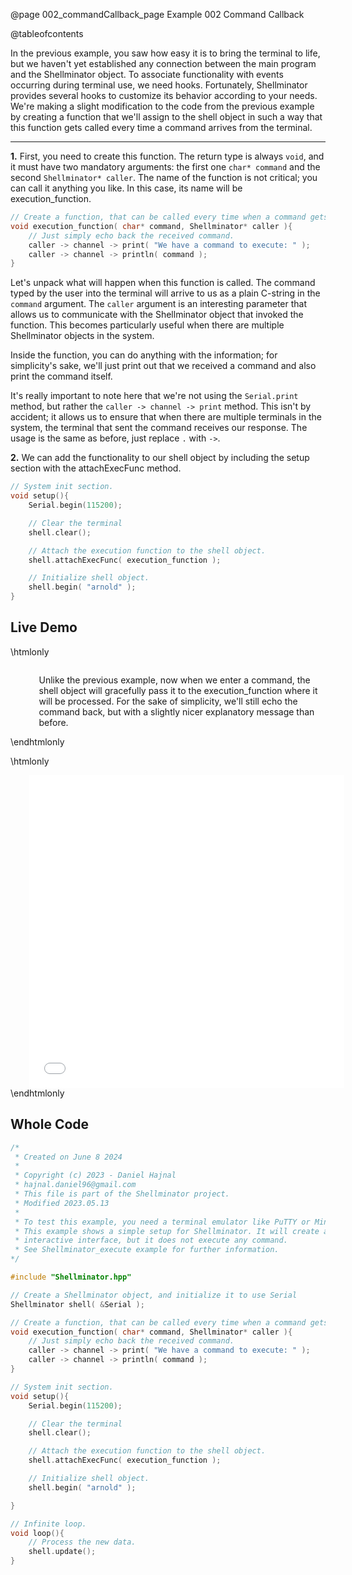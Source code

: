 @page 002_commandCallback_page Example 002 Command Callback

@tableofcontents

In the previous example, you saw how easy it is to bring the terminal to life, but we haven't yet established any connection between the main program and the Shellminator object. To associate functionality with events occurring during terminal use, we need hooks. Fortunately, Shellminator provides several hooks to customize its behavior according to your needs. We're making a slight modification to the code from the previous example by creating a function that we'll assign to the shell object in such a way that this function gets called every time a command arrives from the terminal.

<hr>

__1.__ First, you need to create this function. The return type is always `void`, and it must have two mandatory arguments: the first one `char* command` and the second `Shellminator* caller`. The name of the function is not critical; you can call it anything you like. In this case, its name will be execution_function.

```cpp
// Create a function, that can be called every time when a command gets entered.
void execution_function( char* command, Shellminator* caller ){
    // Just simply echo back the received command.
    caller -> channel -> print( "We have a command to execute: " );
    caller -> channel -> println( command );
}
```

Let's unpack what will happen when this function is called. The command typed by the user into the terminal will arrive to us as a plain C-string in the `command` argument. The `caller` argument is an interesting parameter that allows us to communicate with the Shellminator object that invoked the function. This becomes particularly useful when there are multiple Shellminator objects in the system.

Inside the function, you can do anything with the information; for simplicity's sake, we'll just print out that we received a command and also print the command itself.

It's really important to note here that we're not using the `Serial.print` method, but rather the `caller -> channel -> print` method. This isn't by accident; it allows us to ensure that when there are multiple terminals in the system, the terminal that sent the command receives our response. The usage is the same as before, just replace `.` with `->`.


__2.__ We can add the functionality to our shell object by including the setup section with the attachExecFunc method.
```cpp
// System init section.
void setup(){
    Serial.begin(115200);

    // Clear the terminal
    shell.clear();

    // Attach the execution function to the shell object.
    shell.attachExecFunc( execution_function );

    // Initialize shell object.
    shell.begin( "arnold" );
}
```

## Live Demo

\htmlonly
<div style="display:flex; align-items: center;">
    <div style="width:100px; height:100px; margin-right: 20px;">
        <lottie-player src="Light-bulb.json" background="transparent" speed="1" style="width: 100%; height: 100%;" direction="1" playMode="normal" loop autoplay></lottie-player>
    </div>
    <div>
        <p>Unlike the previous example, now when we enter a command, the shell object will gracefully pass it to the execution_function where it will be processed. For the sake of simplicity, we'll still echo the command back, but with a slightly nicer explanatory message than before.
        </p>
    </div>
</div>
\endhtmlonly

\htmlonly
<iframe id="demoFrame" src="webExamples/002_commandCallback.html" style="height:500px;width:100%;border:none;display:block; margin-left:30px;"></iframe>
\endhtmlonly

## Whole Code

```cpp
/*
 * Created on June 8 2024
 *
 * Copyright (c) 2023 - Daniel Hajnal
 * hajnal.daniel96@gmail.com
 * This file is part of the Shellminator project.
 * Modified 2023.05.13
 *
 * To test this example, you need a terminal emulator like PuTTY or Minicom.
 * This example shows a simple setup for Shellminator. It will create an
 * interactive interface, but it does not execute any command.
 * See Shellminator_execute example for further information.
*/

#include "Shellminator.hpp"

// Create a Shellminator object, and initialize it to use Serial
Shellminator shell( &Serial );

// Create a function, that can be called every time when a command gets entered.
void execution_function( char* command, Shellminator* caller ){
    // Just simply echo back the received command.
    caller -> channel -> print( "We have a command to execute: " );
    caller -> channel -> println( command );
}

// System init section.
void setup(){
    Serial.begin(115200);

    // Clear the terminal
    shell.clear();

    // Attach the execution function to the shell object.
    shell.attachExecFunc( execution_function );

    // Initialize shell object.
    shell.begin( "arnold" );

}

// Infinite loop.
void loop(){
    // Process the new data.
    shell.update();
}
```
